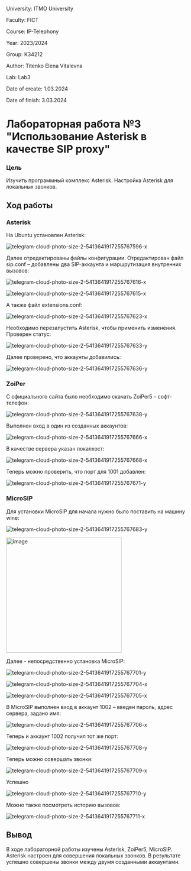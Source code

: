University: ITMO University

Faculty: FICT

Course: IP-Telephony

Year: 2023/2024

Group: K34212

Author: Titenko Elena Vitalevna

Lab: Lab3

Date of create: 1.03.2024

Date of finish: 3.03.2024

# Лабораторная работа №3 "Использование Asterisk в качестве SIP proxy"

### Цель
Изучить программный комплекс Asterisk. Настройка Asterisk для локальных звонков.

## Ход работы

### Asterisk

На Ubuntu установлен Asterisk:

![telegram-cloud-photo-size-2-5413641917255767596-x](https://github.com/oxxawsm/2023_2024-ip-telephony-k34212-titenko_e_v/assets/63160594/ba24164f-0d78-4291-ba3d-7d4836623521)

Далее отредактированы файлы конфигурации.
Отредактирован файл sip.conf – добавлены два SIP-аккаунта и маршрутизация внутренних вызовов:

![telegram-cloud-photo-size-2-5413641917255767616-x](https://github.com/oxxawsm/2023_2024-ip-telephony-k34212-titenko_e_v/assets/63160594/7c658df7-5b96-456c-9a40-7778d7e119e4)

![telegram-cloud-photo-size-2-5413641917255767615-x](https://github.com/oxxawsm/2023_2024-ip-telephony-k34212-titenko_e_v/assets/63160594/176fa93b-1a7e-4274-ac3c-d0d4436f50c8)

А также файл extensions.conf:

![telegram-cloud-photo-size-2-5413641917255767623-x](https://github.com/oxxawsm/2023_2024-ip-telephony-k34212-titenko_e_v/assets/63160594/7b775278-7684-4e05-bfcd-f339dc59f49b)

Необходимо перезапустить Asterisk, чтобы применить изменения. Проверен статус:

![telegram-cloud-photo-size-2-5413641917255767633-y](https://github.com/oxxawsm/2023_2024-ip-telephony-k34212-titenko_e_v/assets/63160594/8a08f71e-c022-4ed5-8cf4-aff85cadfd3f)

Далее проверено, что аккаунты добавились:

![telegram-cloud-photo-size-2-5413641917255767636-y](https://github.com/oxxawsm/2023_2024-ip-telephony-k34212-titenko_e_v/assets/63160594/7e18ae7a-69ab-47c2-bfde-a69f42e3a202)

### ZoiPer

С официального сайта было необходимо скачать ZoiPer5 – софт-телефон:

![telegram-cloud-photo-size-2-5413641917255767638-y](https://github.com/oxxawsm/2023_2024-ip-telephony-k34212-titenko_e_v/assets/63160594/15b8fbfc-5a0d-48e8-8c9c-45537d2f195b)

Выполнен вход в один из созданных аккаунтов:

![telegram-cloud-photo-size-2-5413641917255767666-x](https://github.com/oxxawsm/2023_2024-ip-telephony-k34212-titenko_e_v/assets/63160594/3deb4371-550c-4021-8b91-292105eb5984)

В качестве сервера указан локалхост:

![telegram-cloud-photo-size-2-5413641917255767668-x](https://github.com/oxxawsm/2023_2024-ip-telephony-k34212-titenko_e_v/assets/63160594/579c1bba-d4b2-4513-ae77-bca9d068e1ae)

Теперь можно проверить, что порт для 1001 добавлен:

![telegram-cloud-photo-size-2-5413641917255767671-y](https://github.com/oxxawsm/2023_2024-ip-telephony-k34212-titenko_e_v/assets/63160594/ee947996-7bd9-42c4-a6d6-f200b6404c72)

### MicroSIP

Для установки MicroSIP для начала нужно было поставить на машину wine:

![telegram-cloud-photo-size-2-5413641917255767683-y](https://github.com/oxxawsm/2023_2024-ip-telephony-k34212-titenko_e_v/assets/63160594/880aaed7-cfe8-4861-b1d9-9d5d82ff9cec)

<img width="312" alt="image" src="https://github.com/oxxawsm/2023_2024-ip-telephony-k34212-titenko_e_v/assets/63160594/1bdb3eb0-d32b-43cd-8a9c-41beb2fc30d6">

Далее - непосредственно установка MicroSIP:

![telegram-cloud-photo-size-2-5413641917255767701-y](https://github.com/oxxawsm/2023_2024-ip-telephony-k34212-titenko_e_v/assets/63160594/bde51fa3-0625-4dbe-bd77-90fa2d425d82)

![telegram-cloud-photo-size-2-5413641917255767704-x](https://github.com/oxxawsm/2023_2024-ip-telephony-k34212-titenko_e_v/assets/63160594/40c28ff1-19ec-42ea-b923-1254d7fed3c0)

![telegram-cloud-photo-size-2-5413641917255767705-x](https://github.com/oxxawsm/2023_2024-ip-telephony-k34212-titenko_e_v/assets/63160594/60ebc6ec-b769-42fa-8752-124f2c80df74)

В MicroSIP выполнен вход в аккаунт 1002 – введен пароль, адрес сервера, задано имя:

![telegram-cloud-photo-size-2-5413641917255767706-x](https://github.com/oxxawsm/2023_2024-ip-telephony-k34212-titenko_e_v/assets/63160594/ab423e4c-1d46-4886-944f-8cfba3788cca)

Теперь и аккаунт 1002 получил тот же порт:

![telegram-cloud-photo-size-2-5413641917255767708-y](https://github.com/oxxawsm/2023_2024-ip-telephony-k34212-titenko_e_v/assets/63160594/dcfcf514-7802-4a69-a5ca-8ca2fdee9592)

Теперь можно совершать звонки:

![telegram-cloud-photo-size-2-5413641917255767709-x](https://github.com/oxxawsm/2023_2024-ip-telephony-k34212-titenko_e_v/assets/63160594/b8e07f57-04c8-4b60-814f-f6912e77b0de)

Успешно

![telegram-cloud-photo-size-2-5413641917255767710-y](https://github.com/oxxawsm/2023_2024-ip-telephony-k34212-titenko_e_v/assets/63160594/36124dbe-b518-4de8-a1dc-a32f879942f4)

Можно также посмотреть историю вызовов:

![telegram-cloud-photo-size-2-5413641917255767711-x](https://github.com/oxxawsm/2023_2024-ip-telephony-k34212-titenko_e_v/assets/63160594/6de1604a-bc7a-4a85-b08c-f1503f7539e0)

## Вывод

В ходе лабораторной работы изучены Asterisk, ZoiPer5, MicroSIP. Asterisk настроен для совершения локальных звонков. В результате успешно совершены звонки между двумя созданными аккаунтами.
